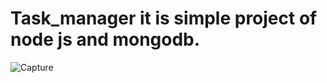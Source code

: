 # Task_manager it is simple project of node js and mongodb.
![Capture](https://user-images.githubusercontent.com/84064542/158751854-61de2f77-acf1-4e67-9fec-e7ce76802ae2.PNG)

